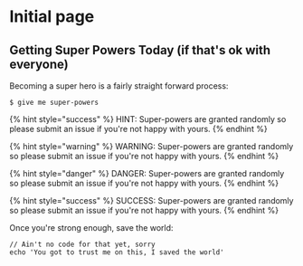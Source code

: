# Initial page

## Getting Super Powers Today \(if that's ok with everyone\)

Becoming a super hero is a fairly straight forward process:

```text
$ give me super-powers
```

{% hint style="success" %}
HINT: Super-powers are granted randomly so please submit an issue if you're not happy with yours.
{% endhint %}

{% hint style="warning" %}
WARNING: Super-powers are granted randomly so please submit an issue if you're not happy with yours.
{% endhint %}

{% hint style="danger" %}
DANGER: Super-powers are granted randomly so please submit an issue if you're not happy with yours.
{% endhint %}

{% hint style="success" %}
SUCCESS: Super-powers are granted randomly so please submit an issue if you're not happy with yours.
{% endhint %}

Once you're strong enough, save the world:

```text
// Ain't no code for that yet, sorry
echo 'You got to trust me on this, I saved the world'
```

